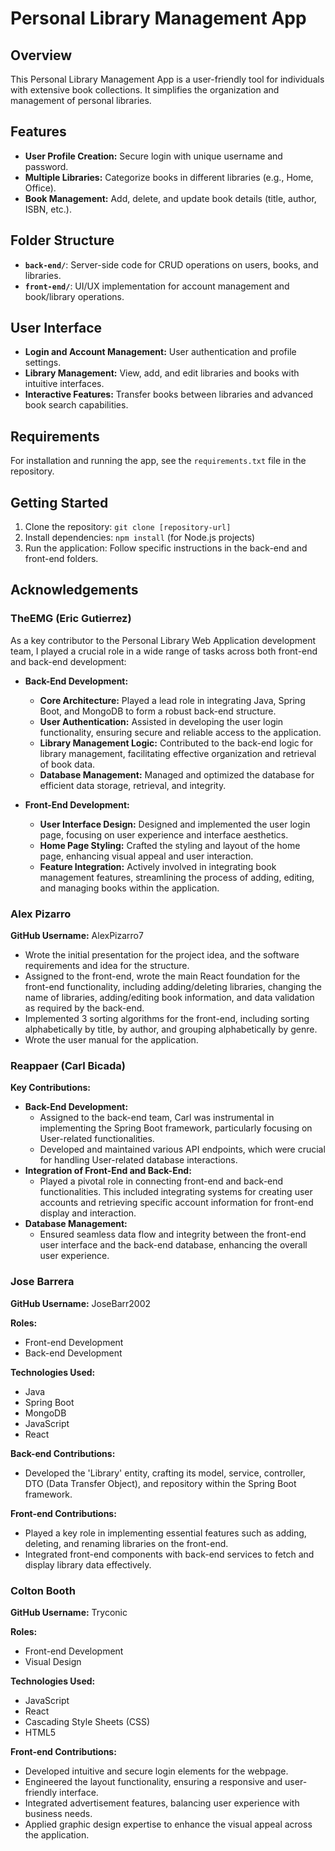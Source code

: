 # Personal Library Management App

## Overview
This Personal Library Management App is a user-friendly tool for individuals with extensive book collections. It simplifies the organization and management of personal libraries.

## Features
- **User Profile Creation:** Secure login with unique username and password.
- **Multiple Libraries:** Categorize books in different libraries (e.g., Home, Office).
- **Book Management:** Add, delete, and update book details (title, author, ISBN, etc.).

## Folder Structure
- **`back-end/`**: Server-side code for CRUD operations on users, books, and libraries.
- **`front-end/`**: UI/UX implementation for account management and book/library operations.

## User Interface
- **Login and Account Management:** User authentication and profile settings.
- **Library Management:** View, add, and edit libraries and books with intuitive interfaces.
- **Interactive Features:** Transfer books between libraries and advanced book search capabilities.

## Requirements
For installation and running the app, see the `requirements.txt` file in the repository.

## Getting Started
1. Clone the repository: `git clone [repository-url]`
2. Install dependencies: `npm install` (for Node.js projects) 
3. Run the application: Follow specific instructions in the back-end and front-end folders.






## Acknowledgements

### TheEMG (Eric Gutierrez)
As a key contributor to the Personal Library Web Application development team, I played a crucial role in a wide range of tasks across both front-end and back-end development:


- **Back-End Development:**
  - **Core Architecture:** Played a lead role in integrating Java, Spring Boot, and MongoDB to form a robust back-end structure.
  - **User Authentication:** Assisted in developing the user login functionality, ensuring secure and reliable access to the application.
  - **Library Management Logic:** Contributed to the back-end logic for library management, facilitating effective organization and retrieval of book data.
  - **Database Management:** Managed and optimized the database for efficient data storage, retrieval, and integrity.

- **Front-End Development:**
  - **User Interface Design:** Designed and implemented the user login page, focusing on user experience and interface aesthetics.
  - **Home Page Styling:** Crafted the styling and layout of the home page, enhancing visual appeal and user interaction.
  - **Feature Integration:** Actively involved in integrating book management features, streamlining the process of adding, editing, and managing books within the application.


### Alex Pizarro 
**GitHub Username:** AlexPizarro7

- Wrote the initial presentation for the project idea, and the software requirements and idea for the structure.
- Assigned to the front-end, wrote the main React foundation for the front-end functionality, including adding/deleting libraries, changing the name of libraries, adding/editing book information, and data validation as required by the back-end.
- Implemented 3 sorting algorithms for the front-end, including sorting alphabetically by title, by author, and grouping alphabetically by genre.
- Wrote the user manual for the application.


### Reappaer (Carl Bicada)

**Key Contributions:**
- **Back-End Development:** 
  - Assigned to the back-end team, Carl was instrumental in implementing the Spring Boot framework, particularly focusing on User-related functionalities.
  - Developed and maintained various API endpoints, which were crucial for handling User-related database interactions.
- **Integration of Front-End and Back-End:**
  - Played a pivotal role in connecting front-end and back-end functionalities. This included integrating systems for creating user accounts and retrieving specific account information for front-end display and interaction.
- **Database Management:**
  - Ensured seamless data flow and integrity between the front-end user interface and the back-end database, enhancing the overall user experience.



### Jose Barrera
**GitHub Username:** JoseBarr2002

**Roles:** 
- Front-end Development
- Back-end Development

**Technologies Used:**
- Java
- Spring Boot
- MongoDB
- JavaScript
- React

**Back-end Contributions:**
- Developed the 'Library' entity, crafting its model, service, controller, DTO (Data Transfer Object), and repository within the Spring Boot framework.

**Front-end Contributions:**
- Played a key role in implementing essential features such as adding, deleting, and renaming libraries on the front-end.
- Integrated front-end components with back-end services to fetch and display library data effectively.

### Colton Booth
**GitHub Username:** Tryconic

**Roles:** 
- Front-end Development
- Visual Design

**Technologies Used:**
- JavaScript
- React
- Cascading Style Sheets (CSS)
- HTML5

**Front-end Contributions:**
- Developed intuitive and secure login elements for the webpage.
- Engineered the layout functionality, ensuring a responsive and user-friendly interface.
- Integrated advertisement features, balancing user experience with business needs.
- Applied graphic design expertise to enhance the visual appeal across the application.



